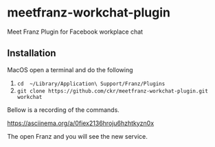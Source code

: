# meetfranz-workchat-plugin
Meet Franz Plugin for Facebook workplace chat

## Installation

MacOS open a terminal and do the following

1. `cd  ~/Library/Application\ Support/Franz/Plugins`
2. `git clone https://github.com/ckr/meetfranz-workchat-plugin.git workchat`

Bellow is a recording of the commands.

https://asciinema.org/a/0fiex2136hroju6hzhtkyzn0x

The open Franz and you will see the new service.

<script type="text/javascript" src="https://asciinema.org/a/122604.js" id="asciicast-122604" async></script>
